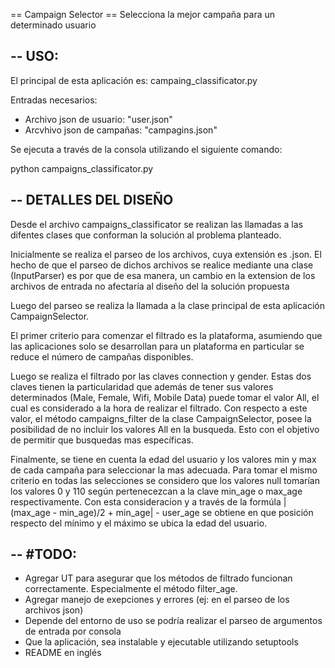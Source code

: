 == Campaign Selector ==
Selecciona la mejor campaña para un determinado usuario

--
USO:
--
El principal de esta aplicación es: campaing_classificator.py

Entradas necesarios:
* Archivo json de usuario: "user.json"
* Arcvhivo json de campañas: "campagins.json"

Se ejecuta a través de la consola utilizando el siguiente comando:

python campaigns_classificator.py

--
DETALLES DEL DISEÑO
--
Desde el archivo campaigns_classificator se realizan las llamadas a las difentes clases que conforman
la solución al problema planteado.

Inicialmente se realiza el parseo de los archivos, cuya extensión es .json. El hecho de que el parseo
de dichos archivos se realice mediante una clase (InputParser) es por que de esa manera, un cambio en la
extension de los archivos de entrada no afectaría al diseño del la solución propuesta

Luego del parseo se realiza la llamada a la clase principal de esta aplicación CampaignSelector.

El primer criterio para comenzar el filtrado es la plataforma, asumiendo que las aplicaciones solo
se desarrollan para un plataforma en particular se reduce el número de campañas disponibles.

Luego se realiza el filtrado por las claves connection y gender. Estas dos claves tienen la particularidad que
además de tener sus valores determinados (Male, Female, Wifi, Mobile Data) puede tomar el valor All, el
cual es considerado a la hora de realizar el filtrado. Con respecto a este valor, el método campaigns_filter de
la clase CampaignSelector, posee la posibilidad de no incluir los valores All en la busqueda. Esto con el
objetivo de permitir que busquedas mas específicas.

Finalmente, se tiene en cuenta la edad del usuario y los valores min y max de cada campaña para seleccionar
la mas adecuada. Para tomar el mismo criterio en todas las selecciones se considero que los valores null tomarían
los valores 0 y 110 según pertenecezcan a la clave min_age o max_age respectivamente. Con esta consideracion y
a través de la formúla  |(max_age - min_age)/2 + min_age| - user_age se obtiene en que posición respecto del mínimo
 y el máximo se ubica la edad del usuario.

--
 #TODO:
--
 * Agregar UT para asegurar que los métodos de filtrado funcionan correctamente. Especialmente
  el método filter_age.
 * Agregar manejo de exepciones y errores (ej: en el parseo de los archivos json)
 * Depende del entorno de uso se podría realizar el parseo de argumentos de entrada por consola
 * Que la aplicación, sea instalable y ejecutable utilizando setuptools
 * README en inglés